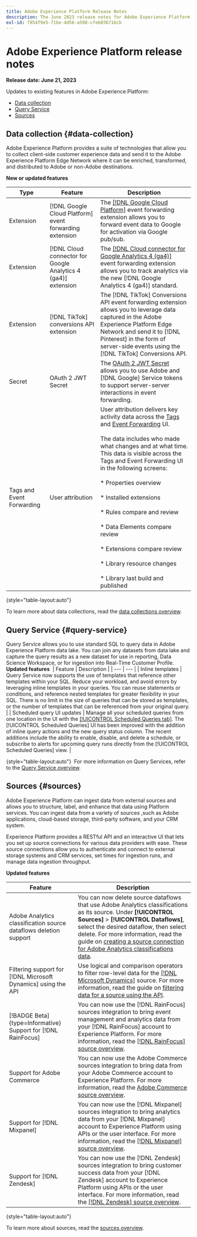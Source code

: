 ```yaml
---
title: Adobe Experience Platform Release Notes
description: The June 2023 release notes for Adobe Experience Platform.
exl-id: f854f9e5-71be-4d56-a598-cfeb036716cb
---
```

# Adobe Experience Platform release notes 

**Release date: June 21, 2023**

Updates to existing features in Adobe Experience Platform:

- [Data collection](#data-collection)
- [Query Service](#query-service)
- [Sources](#sources)

## Data collection {#data-collection}

Adobe Experience Platform provides a suite of technologies that allow you to collect client-side customer experience data and send it to the Adobe Experience Platform Edge Network where it can be enriched, transformed, and distributed to Adobe or non-Adobe destinations.

**New or updated features**

| Type | Feature | Description |
| --- | --- | --- |
| Extension | [!DNL Google Cloud Platform] event forwarding extension | The [[!DNL Google Cloud Platform]](../../tags/extensions/server/google-cloud-platform/overview.md) event forwarding extension allows you to forward event data to Google for activation via Google pub/sub. |
| Extension | [!DNL Cloud connector for Google Analytics 4 (ga4)] extension | The [[!DNL Cloud connector for Google Analytics 4 (ga4)]](https://partners.adobe.com/exchangeprogram/experiencecloud/exchange.details.109820.html) event forwarding extension allows you to track analytics via the new [!DNL Google Analytics 4 (ga4)] standard. |
| Extension | [!DNL TikTok] conversions API extension | The [!DNL TikTok] Conversions API event forwarding extension allows you to leverage data captured in the Adobe Experience Platform Edge Network and send it to [!DNL Pinterest] in the form of server-side events using the [!DNL TikTok] Conversions API. |
| Secret | OAuth 2 JWT Secret | The [OAuth 2 JWT Secret](https://experienceleague.adobe.com/docs/experience-platform/tags/event-forwarding/secrets.html?lang=en) allows you to use Adobe and [!DNL Google] Service tokens to support server-server interactions in event forwarding. |
| Tags and Event Forwarding | User attribution | User attribution delivers key activity data across the [Tags](https://experienceleague.adobe.com/docs/experience-platform/tags/home.html?lang=en) and [Event Forwarding](https://experienceleague.adobe.com/docs/experience-platform/tags/event-forwarding/overview.html?lang=en) UI.<br><br>The data includes who made what changes and at what time. This data is visible across the Tags and Event Forwarding UI in the following screens:<br><br>* Properties overview<br><br>* Installed extensions<br><br>* Rules compare and review<br><br>* Data Elements compare review<br><br>* Extensions compare review<br><br>* Library resource changes<br><br>* Library last build and published |

{style="table-layout:auto"}

To learn more about data collections, read the [data collections overview](../../tags/home.md).

## Query Service {#query-service}

Query Service allows you to use standard SQL to query data in Adobe Experience Platform data lake. You can join any datasets from data lake and capture the query results as a new dataset for use in reporting, Data Science Workspace, or for ingestion into Real-Time Customer Profile.
​
**Updated features**
​
| Feature | Description |
| --- | --- |
| ​Inline templates | Query Service now supports the use of templates that reference other templates within your SQL. Reduce your workload, and avoid errors by leveraging inline templates in your queries. You can reuse statements or conditions, and reference nested templates for greater flexibility in your SQL. There is no limit in the size of queries that can be stored as templates, or the number of templates that can be referenced from your original query. |
| Scheduled query UI updates | Manage all your scheduled queries from one location in the UI with the [[!UICONTROL Scheduled Queries tab]](../../query-service/ui/monitor-queries.md). The [!UICONTROL Scheduled Queries] UI has been improved with the addition of inline query actions and the new query status column. The recent additions include the ability to enable, disable, and delete a schedule, or subscribe to alerts for upcoming query runs directly from the [!UICONTROL Scheduled Queries] view. |

{style="table-layout:auto"}
​
For more information on Query Services, refer to the [Query Service overview](../../query-service/home.md).

## Sources {#sources}

Adobe Experience Platform can ingest data from external sources and allows you to structure, label, and enhance that data using Platform services. You can ingest data from a variety of sources ,such as Adobe applications, cloud-based storage, third-party software, and your CRM system.

Experience Platform provides a RESTful API and an interactive UI that lets you set up source connections for various data providers with ease. These source connections allow you to authenticate and connect to external storage systems and CRM services, set times for ingestion runs, and manage data ingestion throughput.

**Updated features**

| Feature | Description |
| --- | --- |
| Adobe Analytics classification source dataflows deletion support | You can now delete source dataflows that use Adobe Analytics classifications as its source. Under **[!UICONTROL Sources]** > **[!UICONTROL Dataflows]**, select the desired dataflow, then select delete. For more information, read the guide on [creating a source connection for Adobe Analytics classifications data](../../sources/tutorials/ui/create/adobe-applications/classifications.md). |
| Filtering support for [!DNL Microsoft Dynamics] using the API | Use logical and comparison operators to filter row-level data for the [[!DNL Microsoft Dynamics]](../../sources/connectors/crm/ms-dynamics.md) source. For more information, read the guide on [filtering data for a source using the API](../../sources/tutorials/api/filter.md). |
| [!BADGE Beta]{type=Informative} Support for [!DNL RainFocus] | You can now use the [!DNL RainFocus] sources integration to bring event management and analytics data from your [!DNL RainFocus] account to Experience Platform. For more information, read the [[!DNL RainFocus] source overview](../../sources/connectors/analytics/rainfocus.md). |
| Support for Adobe Commerce | You can now use the Adobe Commerce sources integration to bring data from your Adobe Commerce account to Experience Platform. For more information, read the [Adobe Commerce source overview](../../sources/connectors/adobe-applications/commerce.md). |
| Support for [!DNL Mixpanel] | You can now use the [!DNL Mixpanel] sources integration to bring analytics data from your [!DNL Mixpanel] account to Experience Platform using APIs or the user interface. For more information, read the [[!DNL Mixpanel] source overview](../../sources/connectors/analytics/mixpanel.md). |
| Support for [!DNL Zendesk] | You can now use the [!DNL Zendesk] sources integration to bring customer success data from your [!DNL Zendesk] account to Experience Platform using APIs or the user interface. For more information, read the [[!DNL Zendesk] source overview](../../sources/connectors/customer-success/zendesk.md).  |

{style="table-layout:auto"}

To learn more about sources, read the [sources overview](../../sources/home.md).
